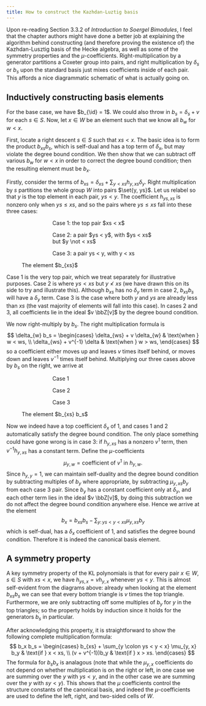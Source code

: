 ```yaml
---
title: How to construct the Kazhdan-Luztig basis
---
```


<script type="module">
    import KLTriangles from './KLTriangles.svelte'

    Array.from(document.getElementsByTagName('KLTriangles')).forEach(node => {
        let props = {
            topElt: node.getAttribute('topElt') || '',
            botElt: node.getAttribute('botElt') || '',
            topLatex: node.getAttribute('topLatex') || '',
            botLatex: node.getAttribute('botLatex') || '',
            tilted: node.getAttribute('tilted') && true || false,
        }
        new KLTriangles({target: node.parentElement, anchor: node, props})
        node.remove()
    })
</script>

Upon re-reading Section 3.3.2 of _Introduction to Soergel Bimodules_, I feel that the chapter authors might have done a better job at explaining the algorithm behind constructing (and therefore proving the existence of) the Kazhdan-Lusztig basis of the Hecke algebra, as well as some of the symmetry properties and the $\mu$-coefficients.
Right-multiplication by a generator partitions a Coxeter group into pairs, and right multiplication by $\delta_s$ or $b_s$ upon the standard basis just mixes coefficients inside of each pair.
This affords a nice diagrammatic schematic of what is actually going on.

## Inductively constructing basis elements

For the base case, we have $b_{\id} = 1$. We could also throw in $b_s = \delta_s + v$ for each $s \in S$. Now, let $x \in W$ be an element such that we know all $b_w$ for $w < x$.

First, locate a right descent $s \in S$ such that $xs < x$. The basic idea is to form the product $b_{xs} b_s$, which is self-dual and has a top term of $\delta_x$, but may violate the degree bound condition. We then show that we can subtract off various $b_w$ for $w < x$ in order to correct the degree bound condition; then the resulting element must be $b_x$.

Firstly, consider the terms of $b_{xs} = \delta_{xs} + \sum_{y < xs} h_{y, xs} \delta_y$.
Right multiplication by $s$ partitions the whole group $W$ into pairs $\set{y, ys}$.
Let us relabel so that $y$ is the top element in each pair, $ys < y$.
The coefficient $h_{ys, xs}$ is nonzero only when $ys \leq xs$, and so the pairs where $ys \leq xs$ fall into these three cases:

<figure class="col">
    <figure class="row full">
        <figure class="col">
            <KLTriangles topElt="x" botElt="xs" topLatex="0" botLatex="1 = h_{xs, xs}"></KLTriangles>
            <figcaption>Case 1: the top pair $xs < x$</figcaption>
        </figure>
        <figure class="col">
            <KLTriangles topElt="y" botElt="ys" topLatex="0" botLatex="h_{ys, xs}" tilted="true"></KLTriangles>
            <figcaption>Case 2: a pair $ys < y$, with $ys < xs$ but $y \not < xs$</figcaption>
        </figure>
        <figure class="col">
            <KLTriangles topElt="y" botElt="ys" topLatex="h_{y, xs}" botLatex="h_{ys, xs}"></KLTriangles>
            <figcaption>Case 3: a pair <m>ys &lt; y</m>, with <m>y &lt; xs</m></figcaption>
        </figure>
    </figure>
    <figcaption>
        The element $b_{xs}$
    </figcaption>
</figure>

Case 1 is the very top pair, which we treat separately for illustrative purposes. Case 2 is where $ys < xs$ but $y \not < xs$ (we have drawn this on its side to try and illustrate this). Although $b_{xs}$ has no $\delta_{y}$ term in case 2, $b_{xs} b_s$ will have a $\delta_y$ term. Case 3 is the case where both $y$ and $ys$ are already less than $xs$ (the vast majority of elements will fall into this case). In cases 2 and 3, all coefficients lie in the ideal $v \bbZ[v]$ by the degree bound condition.

We now right-multiply by $b_s$. The right multiplication formula is
$$
\delta_{w} b_s = \begin{cases}
    \delta_{ws} + v \delta_{w}
        & \text{when } w < ws, \\
    \delta_{ws} + v^{-1} \delta
        & \text{when } w > ws,
\end{cases}
$$
so a coefficient either moves up and leaves $v$ times itself behind, or moves down and leaves $v^{-1}$ times itself behind. Multiplying our three cases above by $b_s$ on the right, we arrive at

<figure class="col">
    <figure class="row full">
        <figure>
            <KLTriangles topElt="x" botElt="xs" topLatex="1" botLatex="v"></KLTriangles>
            <figcaption>Case 1</figcaption>
        </figure>
        <figure>
            <KLTriangles topElt="y" botElt="ys" botLatex="v h_{ys, xs}" topLatex="h_{ys, xs}" tilted="true"></KLTriangles>
            <figcaption>Case 2</figcaption>
        </figure>
        <figure>
            <KLTriangles topElt="y" botElt="ys" topLatex="h_{ys, xs} + v^{-1} h_{y, xs}" botLatex="v h_{ys, xs} + h_{y, xs}"></KLTriangles>
            <figcaption>Case 3</figcaption>
        </figure>
    </figure>
    <figcaption>
        The element $b_{xs} b_s$
    </figcaption>
</figure>

Now we indeed have a top coefficient $\delta_x$ of $1$, and cases 1 and 2 automatically satisfy the degree bound condition. The only place something could have gone wrong is in case 3: if $h_{y, xs}$ has a nonzero $v^1$ term, then $v^{-1} h_{y, xs}$ has a constant term. Define the $\mu$-coefficients
$$
\mu_{y, w} = \text{coefficient of } v^1 \text{ in } h_{y, w}.
$$
Since $h_{y, y} = 1$, we can maintain self-duality and the degree bound condition by subtracting multiples of $b_y$ where appropriate, by subtracting $\mu_{y, xs} b_y$ from each case 3 pair.
Since $b_y$ has a constant coefficient only at $\delta_y$, and each other term lies in the ideal $v \bbZ[v]$, by doing this subtraction we do not affect the degree bound condition anywhere else.
Hence we arrive at the element
$$
b_{x} = b_{xs} b_s - \sum_{y \colon ys < y < xs} \mu_{y, xs} b_y
$$
which is self-dual, has a $\delta_{x}$ coefficient of 1, and satisfies the degree bound condition.
Therefore it is indeed the canonical basis element.

## A symmetry property

A key symmetry property of the KL polynomials is that for every pair $x \in W$, $s \in S$ with $xs < x$, we have $h_{ys, x} = v h_{y, x}$ whenever $ys < y$. This is almost self-evident from the diagrams above: already when looking at the element $b_{xs} b_s$ we can see that every bottom triangle is $v$ times the top triangle. Furthermore, we are only subtracting off some multiples of $b_y$ for $y$ in the top triangles; so the property holds by induction since it holds for the generators $b_s$ in particular.

After acknowledging this property, it is straightforward to show the following complete multiplication formula:
$$
b_x b_s = \begin{cases}
    b_{xs} + \sum_{y \colon ys < y < x} \mu_{y, x} b_y
        & \text{if } x < xs, \\
    (v + v^{-1})b_y
        & \text{if } x > xs.
\end{cases}
$$
The formula for $b_s b_x$ is analagous (note that while the $\mu_{y, x}$ coefficients do not depend on whether multiplication is on the right or left, in one case we are summing over the $y$ with $ys < y$, and in the other case we are summing over the $y$ with $sy < y$). This shows that the $\mu$ coefficients control the structure constants of the canonical basis, and indeed the $\mu$-coefficients are used to define the left, right, and two-sided cells of $W$.
